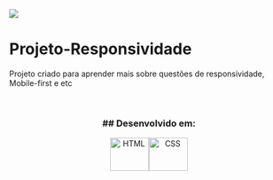 

<img src="https://i.imgur.com/pzkLyF6.jpg">

# Projeto-Responsividade
Projeto criado para aprender mais sobre questões de responsividade, Mobile-first e etc

<br>
<h3 align="center"> ## Desenvolvido em:</h3>
<div align="center">
<img align="center" alt="HTML" height="60" width="70" src="https://cdn.worldvectorlogo.com/logos/html-1.svg"><img align="center" alt="CSS" height="60" width="70" src="https://cdn.worldvectorlogo.com/logos/css-3.svg">
</div>

